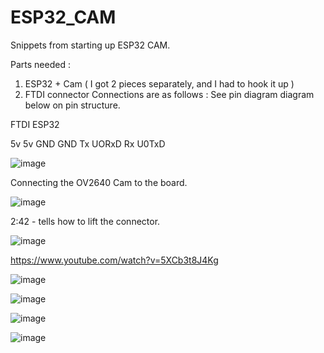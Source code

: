 # ESP32_CAM
Snippets from starting up ESP32 CAM. 

Parts needed :

1. ESP32 + Cam  ( I got 2 pieces separately, and I had to hook it up )
2. FTDI connector
Connections are as follows : See pin diagram diagram below on pin structure.

FTDI    ESP32

5v        5v
GND       GND
Tx        UORxD
Rx        U0TxD

![image](https://user-images.githubusercontent.com/14288989/133599732-61434002-5f70-427c-95b9-61a043aa9bf2.png)


Connecting the OV2640 Cam to the board.

![image](https://user-images.githubusercontent.com/14288989/133601044-65aef107-2eba-4168-bdfd-402c56ad121c.png)

2:42 - tells how to lift the connector.

![image](https://user-images.githubusercontent.com/14288989/133601171-6410c6a1-3197-47d4-89e6-f5a49b4be11b.png)

https://www.youtube.com/watch?v=5XCb3t8J4Kg

![image](https://user-images.githubusercontent.com/14288989/133598895-ceae517a-40ea-4b57-8def-ae37d618876f.png)



![image](https://user-images.githubusercontent.com/14288989/133598973-7c7e27a0-d585-40b1-b855-559185748d6e.png)

![image](https://user-images.githubusercontent.com/14288989/133601776-66c20307-e6f1-4baa-8e52-c331e9c62243.png)

![image](https://user-images.githubusercontent.com/14288989/133601726-52ca9f57-e4c5-4370-8757-00a6dd7d3dc6.png)
